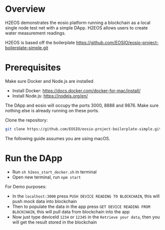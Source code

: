 # Overview
H2EOS demonstrates the eosio platform running a blockchain as a local single node test net with a simple DApp. H2EOS allows users to create water measurement readings.

H2EOS is based off the boilerplate https://github.com/EOSIO/eosio-project-boilerplate-simple.git

# Prerequisites

Make sure Docker and Node.js are installed

* Install Docker: https://docs.docker.com/docker-for-mac/install/
* Install Node.js: https://nodejs.org/en/

The DApp and eosio will occupy the ports 3000, 8888 and 9876. Make sure nothing else is already running on these ports.

Clone the repository:
```sh
git clone https://github.com/EOSIO/eosio-project-boilerplate-simple.git
```

The following guide assumes you are using macOS.

# Run the DApp

- Run `sh h2eos_start_docker.sh` in terminal
- Open new terminal, run `npm start`

For Demo purposes:
- In the `localhost:3000` press `PUSH DEVICE READING TO BLOCKCHAIN`, this will push mock data into blockchain
- Then to populate the data in the app press `GET DEVICE READING FROM BLOCKCHAIN`, this will pull data from blockchain into the app
- Now just type deviceId `1234` or `12345` in the `Retrieve your data`, then you will get the result stored in the blockchain